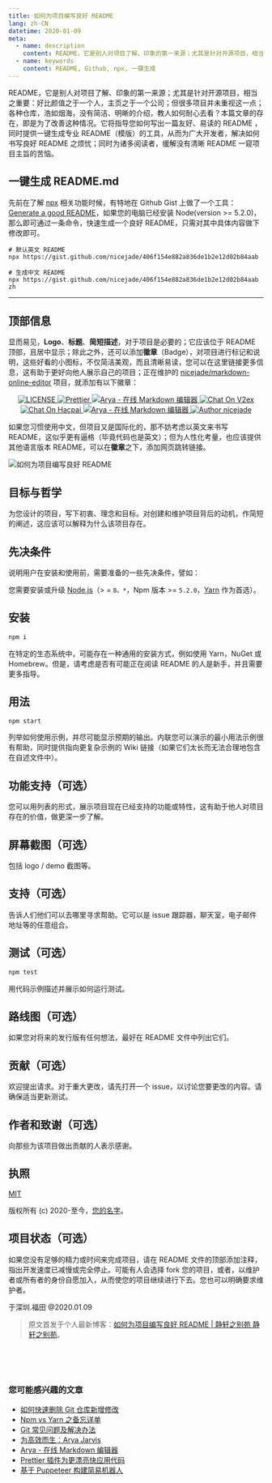 ```yaml
---
title: 如何为项目编写良好 README
lang: zh-CN
datetime: 2020-01-09
meta:
  - name: description
    content: README，它是别人对项目了解、印象的第一来源；尤其是针对开源项目，相当之重要：好比颜值之于一个人，主页之于一个公司；但很多项目并未重视这一点；各种仓库，浩如烟海，没有简洁、明晰的介绍，教人如何耐心去看？本篇文章的存在，即是为了改善这种情况。它将指导您如何写出一篇友好、易读的 README ，同时提供一键生成专业 README（模版）的工具，从而为广大开发者，解决如何书写良好 README 之烦忧；同时为诸多阅读者，缓解没有清晰 README 一窥项目主旨的苦恼。
  - name: keywords
    content: README, Github, npx, 一键生成
---
```


README，它是别人对项目了解、印象的第一来源；尤其是针对开源项目，相当之重要：好比颜值之于一个人，主页之于一个公司；但很多项目并未重视这一点；各种仓库，浩如烟海，没有简洁、明晰的介绍，教人如何耐心去看？本篇文章的存在，即是为了改善这种情况。它将指导您如何写出一篇友好、易读的 README ，同时提供一键生成专业 README（模版）的工具，从而为广大开发者，解决如何书写良好 README 之烦忧；同时为诸多阅读者，缓解没有清晰 README 一窥项目主旨的苦恼。

## 一键生成 README.md

先前在了解 [npx](https://www.jeffjade.com/2019/12/11/160-how-to-use-npm-npx-tutorial/) 相关功能时候，有特地在 Github Gist 上做了一个工具：[Generate a good README](https://gist.github.com/nicejade/406f154e882a836de1b2e12d02b84aab)，如果您的电脑已经安装 Node(version >= 5.2.0)，那么即可通过一条命令，快速生成一个良好 README，只需对其中具体内容做下修改即可。

```
# 默认英文 README
npx https://gist.github.com/nicejade/406f154e882a836de1b2e12d02b84aab

# 生成中文 README
npx https://gist.github.com/nicejade/406f154e882a836de1b2e12d02b84aab zh
```

---

## 顶部信息

显而易见，**Logo**、**标题**、**简短描述**，对于项目是必要的；它应该位于 README 顶部，且居中显示；除此之外，还可以添加**徽章**（Badge），对项目进行标记和说明，这些好看的小图标，不仅简洁美观，而且清晰易读，您可以在这里链接更多信息，这有助于更好向他人展示自己的项目；正在维护的 [nicejade/markdown-online-editor](https://github.com/nicejade/markdown-online-editor) 项目，就添加有以下徽章：

<div align="center">  
 <a href="https://github.com/nicejade/markdown-online-editor">  
 <img src="https://img.shields.io/github/license/nicejade/markdown-online-editor.svg" alt="LICENSE">  
 </a>  
 <a href="https://site.lovejade.cn/post/5c16083e819ae45de1453caa">  
 <img src="https://img.shields.io/badge/code_style-prettier-ff69b4.svg?style=flat" alt="Prettier">  
 </a>  
 <a href="https://www.jeffjade.com/2019/05/31/155-arya-markdown-online-editor/">  
 <img src="https://img.shields.io/badge/chat-on%20blog-brightgreen.svg" alt="Arya - 在线 Markdown 编辑器">  
 </a>  
 <a href="https://v2ex.com/t/623128">  
 <img src="https://img.shields.io/badge/Chat-on%20v2ex-brightgreen.svg" alt="Chat On V2ex">  
 </a>  
 <a href="https://hacpai.com/article/1558270349379">  
 <img src="https://img.shields.io/badge/Chat-on%20hacpai-brightgreen.svg" alt="Chat On Hacpai">  
 </a>  
 <a href="https://weibo.com/aryamarkdown">  
 <img src="https://img.shields.io/badge/WeiBo-aryamarkdown-red.svg?style=flat" alt="Arya - 在线 Markdown 编辑器">  
 </a>  
 <a href="https://aboutme.lovejade.cn/?utm_source=github.com">  
 <img src="https://img.shields.io/badge/Author-nicejade-%23a696c8.svg" alt="Author nicejade">  
 </a>  
</div>  
  
如果您习惯使用中文，但项目又是国际化的，那不妨考虑以英文来书写 README，这似乎更有逼格（毕竟代码也是英文）；但为人性化考量，也应该提供其他语言版本 README，可以在**徽章**之下，添加网页跳转链接。

![如何为项目编写良好 README](https://user-images.githubusercontent.com/15773463/72075141-20cc6600-332e-11ea-8829-b42cdf61d12b.png)

## 目标与哲学

为您设计的项目，写下初衷、理念和目标。对创建和维护项目背后的动机，作简短的阐述，这应该可以解释为什么该项目存在。

## 先决条件

说明用户在安装和使用前，需要准备的一些先决条件，譬如：

您需要安装或升级 [Node.js](https://nodejs.org/en/)（> = `8。*`，Npm 版本 >= `5.2.0`，[Yarn](https://www.jeffjade.com/2017/12/30/135-npm-vs-yarn-detial-memo/) 作为首选）。

## 安装

```bash
npm i
```

在特定的生态系统中，可能存在一种通用的安装方式，例如使用 Yarn，NuGet 或 Homebrew。但是，请考虑是否有可能正在阅读 README 的人是新手，并且需要更多指导。

## 用法

```bash
npm start
```

列举如何使用示例，并尽可能显示预期的输出。内联您可以演示的最小用法示例很有帮助，同时提供指向更复杂示例的 Wiki 链接（如果它们太长而无法合理地包含在自述文件中）。

## 功能支持（可选）

您可以用列表的形式，展示项目现在已经支持的功能或特性，这有助于他人对项目存在的价值，做更深一步了解。

## 屏幕截图（可选）

包括 logo / demo 截图等。

## 支持（可选）

告诉人们他们可以去哪里寻求帮助。它可以是 issue 跟踪器，聊天室，电子邮件地址等的任意组合。

## 测试（可选）

```bash
npm test
```

用代码示例描述并展示如何运行测试。

## 路线图（可选）

如果您对将来的发行版有任何想法，最好在 README 文件中列出它们。

## 贡献（可选）

欢迎提出请求。对于重大更改，请先打开一个 issue，以讨论您要更改的内容。请确保适当更新测试。

## 作者和致谢（可选）

向那些为该项目做出贡献的人表示感谢。

## 执照

[MIT](http://opensource.org/licenses/MIT)

版权所有 (c) 2020-至今，[您的名字](you-website-url)。

## 项目状态（可选）

如果您没有足够的精力或时间来完成项目，请在 README 文件的顶部添加注释，指出开发速度已减慢或完全停止。可能有人会选择 fork 您的项目，或者，以维护者或所有者的身份自愿加入，从而使您的项目继续进行下去。您也可以明确要求维护者。

于深圳.福田 @2020.01.09

> 原文首发于个人最新博客：[如何为项目编写良好 README | 静轩之别苑 静轩之别苑](https://quickapp.lovejade.cn/how-to-write-a-good-readme-for-your-project/)。

<ArticleList />
<br>
<br>
<br>
<Advertisement />

### 您可能感兴趣的文章

- [如何快速删除 Git 仓库新增修改](https://www.lovejade.cn/zh/article/how-to-quickly-delete-git-repository-new-changes.html)
- [Npm vs Yarn 之备忘详单](https://www.jeffjade.com/2017/12/30/135-npm-vs-yarn-detial-memo/)
- [Git 常见问题及解决办法](https://quickapp.lovejade.cn/git-common-problems-and-solutions/)
- [为高效而生：Arya Jarvis](https://www.jeffjade.com/2019/08/25/156-arya-jarvis-born-for-efficiency/)
- [Arya - 在线 Markdown 编辑器](https://www.jeffjade.com/2019/05/31/155-arya-markdown-online-editor/)
- [Prettier 插件为更漂亮快应用代码](https://www.jeffjade.com/2019/02/02/150-prettier-quickapp-plugin/)
- [基于 Puppeteer 构建简易机器人](https://www.jeffjade.com/2019/06/14/156-puppeteer-robot/)
